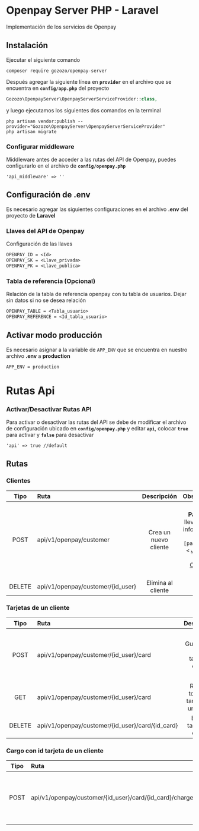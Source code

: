# Openpay Server PHP - Laravel 
 
Implementación de los servicios de Openpay  
 
## Instalación 
 
Ejecutar el siguiente comando 
 
```console 
composer require gozozo/openpay-server 
``` 
Después agregar la siguiente línea  en **`provider`** en el archivo que se encuentra en **`config/app.php`** del proyecto 
 
```php 
Gozozo\OpenpayServer\OpenpayServerServiceProvider::class, 
``` 
 
y luego ejecutamos los siguientes dos comandos en la terminal 
```console 
php artisan vendor:publish --provider="Gozozo\OpenpayServer\OpenpayServerServiceProvider" 
php artisan migrate 
``` 
### Configurar middleware  
 
Middleware antes de acceder a las rutas del API de Openpay, puedes configurarlo en el archivo de  **`config/openpay.php`** 
``` 
'api_middleware' => '' 
``` 
 
## Configuración de .env 
Es necesario agregar las siguientes configuraciones en el archivo **.env** del proyecto de **Laravel** 
 
 
### Llaves del API de Openpay 
 
Configuración de las llaves  
```txt 
OPENPAY_ID = <Id> 
OPENPAY_SK = <Llave_privada> 
OPENPAY_PK = <Llave_publica> 
``` 
 
### Tabla de referencia (Opcional) 
 
Relación de la tabla de referencia openpay con tu tabla de usuarios. Dejar sin datos si no se desea relación 
```txt 
OPENPAY_TABLE = <Tabla_usuario> 
OPENPAY_REFERENCE = <Id_tabla_usuario>
``` 
 
## Activar modo producción  
 
Es necesario asignar a la variable de `APP_ENV`  que se encuentra en nuestro archivo **.env** a **production** 
```txt 
APP_ENV = production 
``` 
 
# Rutas Api 
 
### Activar/Desactivar Rutas API  
 
Para activar o desactivar las rutas del API se debe de modificar el archivo de configuración ubicado en **`config/openpay.php`** y editar **`api`**, colocar **`true`** para activar y **`false`** para desactivar 
``` 
'api' => true //default 
``` 
 
## Rutas 
### Clientes 
 
|   Tipo   |  Ruta  |     Descripción     |  Observaciones  |  Ejemplo  | 
|  :----:  |  :---- |  :--------------:   |      :----:     |  :----:   | 
|   POST   | api/v1/openpay/customer | Crea un nuevo cliente | **Parameters** lleva el json de información del cliente:  ```[parameters] = <``` [Json nuevo cliente Openpay]  ```>``` | **url :** ` http://ejemplo.com/api/v1/openpay/customer/` **datos :** `"{"external_id" : "","name" : "customer name","last_name" : "","email" : "customer_email@me.com","requires_account" : false,"phone_number" : "44209087654","address" : {"line1" : "Calle 10","line2" : "col. san pablo","line3" : "entre la calle 1 y la 2","state" : "Querétaro","city" : "Querétaro","postal_code" : "76000","country_code" : "MX"}}"` | 
|  DELETE  | api/v1/openpay/customer/{id_user} | Elimina al cliente | - | **url :** ` http://ejemplo.com/api/v1/openpay/customer/1 ` | 
 
### Tarjetas de un cliente 
 
|  Tipo  |  Ruta  |     Descripción     |  Observaciones  |   Ejemplo   | 
| :----: |  :---- |  :--------------:   |      :----:     |   :----:    | 
|  POST  | api/v1/openpay/customer/{id_user}/card | Guarda una nueve tarjeta al cliente | **Parameters** lleva el json de información del tarjeta:  ```[parameters] = <``` [Json nueva tarjeta]  ```>``` | **url :** ` http://ejemplo.com/api/v1/openpay/customer/1/card `  **datos :** `"{"card_number":"4111111111111111","holder_name":"Juan Pérez Ramirez","expiration_year":"20","expiration_month":"12","cvv2":"110"}"` | 
|   GET  | api/v1/openpay/customer/{id_user}/card | Regresa todas las tarjetas de un cliente  | - | **url :** ` http://ejemplo.com/api/v1/openpay/customer/1/card ` | 
| DELETE | api/v1/openpay/customer/{id_user}/card/{id_card} | Elimina tarjeta del cliente | - |  **url :** ` http://ejemplo.com/api/v1/openpay/customer/1/card/aarwcowd2iuaxfsv5c70 ` | 
 
### Cargo con id tarjeta de un cliente 
 
|  Tipo  |  Ruta  |     Descripción     |  Observaciones  |  Ejemplo  | 
| :----: |  :---- |  :--------------:   |     :----:      |  :----:   | 
|  POST  | api/v1/openpay/customer/{id_user}/card/{id_card}/charge | Crea un cargo a tarjeta ya guardada | **Parameters** lleva el json de información del cargo:  ```[parameters] = <``` [Json nuevo cargo]  ```>``` | **url :** ` http://ejemplo.com/api/v1/openpay/customer/1/card/kqgykn96i7bcs1wwhvgw/charge `  **datos :** `"{"source_id" : "kqgykn96i7bcs1wwhvgw","method" : "card","amount" : 100,"currency" : "MXN","description" : "Cargo inicial a mi cuenta","order_id" : "oid-00051","device_session_id" : "kR1MiQhz2otdIuUlQkbEyitIqVMiI16f"}"` | 
 
[Json nuevo cliente Openpay]:<http://www.openpay.mx/docs/api/?php#crear-un-nuevo-cliente> 
[Json nueva tarjeta]:<http://www.openpay.mx/docs/api/?php#crear-una-tarjeta> 
[Json nuevo cargo]:<http://www.openpay.mx/docs/api/?php#con-id-de-tarjeta-o-token> 
